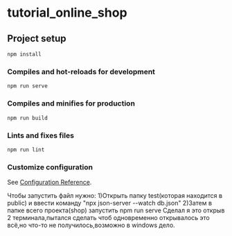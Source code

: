 # tutorial_online_shop

## Project setup
```
npm install
```

### Compiles and hot-reloads for development
```
npm run serve
```

### Compiles and minifies for production
```
npm run build
```

### Lints and fixes files
```
npm run lint
```

### Customize configuration
See [Configuration Reference](https://cli.vuejs.org/config/).

Чтобы запустить файл нужно:
1)Открыть папку test(которая находится в public) и ввести команду "npx json-server --watch db.json"
2)Затем в папке всего проекта(shop) запустить npm run serve
Сделал я это открыв 2 терминала,пытался сделать чтоб одновременно открывалось это всё,но что-то не получилось,возможно в windows дело.
